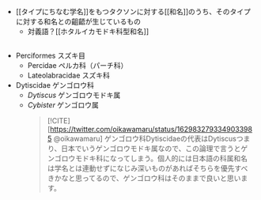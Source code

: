 
- [[タイプにちなむ学名]]をもつタクソンに対する[[和名]]のうち、そのタイプに対する和名との齟齬が生じているもの
    - 対義語？[[ホタルイカモドキ科型和名]]

## 

 - Perciformes スズキ目
     - Percidae ペルカ科（パーチ科）
     - Lateolabracidae スズキ科
-  Dytiscidae ゲンゴロウ科
    - *Dytiscus* ゲンゴロウモドキ属
    - *Cybister* ゲンゴロウ属
        > [!CITE]  [https://twitter.com/oikawamaru/status/1629832793349033985 @oikawamaru]
        > ゲンゴロウ科Dytiscidaeの代表はDytiscusつまり、日本でいうゲンゴロウモドキ属なので、この論理で言うとゲンゴロウモドキ科になってしまう。個人的には日本語の科属和名は学名とは連動せずになじみ深いものがあればそちらを優先すべきかなと思ってるので、ゲンゴロウ科はそのままで良いと思います。